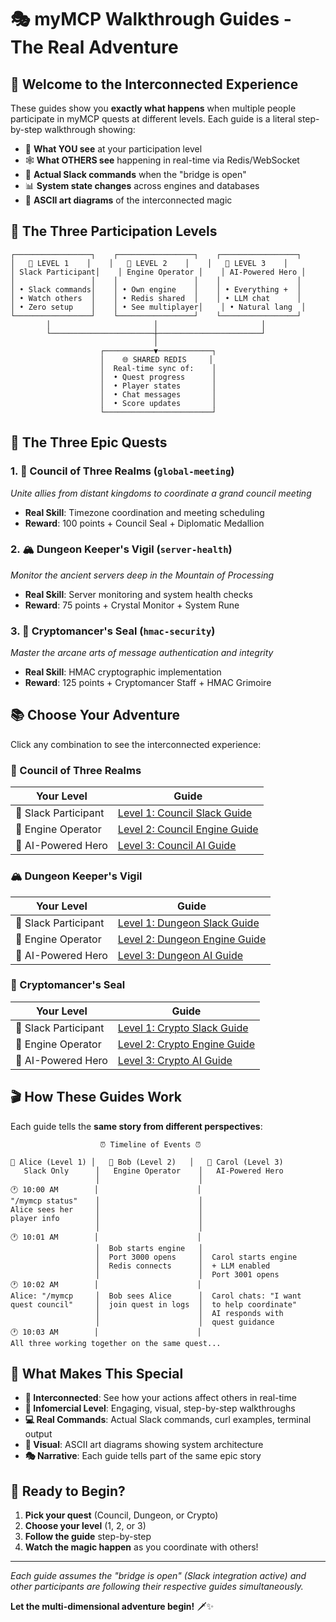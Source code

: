 # 🎭 myMCP Walkthrough Guides - The Real Adventure

## 🌟 **Welcome to the Interconnected Experience**

These guides show you **exactly what happens** when multiple people participate in myMCP quests at different levels. Each guide is a literal step-by-step walkthrough showing:

- 👀 **What YOU see** at your participation level
- 🕸️ **What OTHERS see** happening in real-time via Redis/WebSocket
- 💬 **Actual Slack commands** when the "bridge is open"
- 📊 **System state changes** across engines and databases
- 🎨 **ASCII art diagrams** of the interconnected magic

## 🎯 **The Three Participation Levels**

```ascii
┌─────────────────┐    ┌─────────────────┐    ┌─────────────────┐
│   🥉 LEVEL 1    │    │   🥈 LEVEL 2    │    │   🥇 LEVEL 3    │
│ Slack Participant│    │ Engine Operator │    │ AI-Powered Hero │
│                 │    │                 │    │                 │
│ • Slack commands│    │ • Own engine    │    │ • Everything +  │
│ • Watch others  │    │ • Redis shared  │    │ • LLM chat      │
│ • Zero setup    │    │ • See multiplayer│    │ • Natural lang  │
└─────────────────┘    └─────────────────┘    └─────────────────┘
        │                       │                       │
        └───────────────────────┼───────────────────────┘
                                │
                    ┌───────────▼────────────┐
                    │    🌐 SHARED REDIS     │
                    │  Real-time sync of:    │
                    │  • Quest progress      │
                    │  • Player states       │
                    │  • Chat messages       │
                    │  • Score updates       │
                    └────────────────────────┘
```

## 🏰 **The Three Epic Quests**

### 1. 🤝 **Council of Three Realms** (`global-meeting`)
*Unite allies from distant kingdoms to coordinate a grand council meeting*
- **Real Skill**: Timezone coordination and meeting scheduling
- **Reward**: 100 points + Council Seal + Diplomatic Medallion

### 2. 🏔️ **Dungeon Keeper's Vigil** (`server-health`) 
*Monitor the ancient servers deep in the Mountain of Processing*
- **Real Skill**: Server monitoring and system health checks
- **Reward**: 75 points + Crystal Monitor + System Rune

### 3. 🔮 **Cryptomancer's Seal** (`hmac-security`)
*Master the arcane arts of message authentication and integrity*
- **Real Skill**: HMAC cryptographic implementation
- **Reward**: 125 points + Cryptomancer Staff + HMAC Grimoire

## 📚 **Choose Your Adventure**

Click any combination to see the interconnected experience:

### 🤝 Council of Three Realms
| Your Level | Guide |
|------------|--------|
| 🥉 Slack Participant | [Level 1: Council Slack Guide](council-level1-slack.md) |
| 🥈 Engine Operator | [Level 2: Council Engine Guide](council-level2-engine.md) |
| 🥇 AI-Powered Hero | [Level 3: Council AI Guide](council-level3-ai.md) |

### 🏔️ Dungeon Keeper's Vigil  
| Your Level | Guide |
|------------|--------|
| 🥉 Slack Participant | [Level 1: Dungeon Slack Guide](dungeon-level1-slack.md) |
| 🥈 Engine Operator | [Level 2: Dungeon Engine Guide](dungeon-level2-engine.md) |
| 🥇 AI-Powered Hero | [Level 3: Dungeon AI Guide](dungeon-level3-ai.md) |

### 🔮 Cryptomancer's Seal
| Your Level | Guide |
|------------|--------|
| 🥉 Slack Participant | [Level 1: Crypto Slack Guide](crypto-level1-slack.md) |
| 🥈 Engine Operator | [Level 2: Crypto Engine Guide](crypto-level2-engine.md) |
| 🥇 AI-Powered Hero | [Level 3: Crypto AI Guide](crypto-level3-ai.md) |

## 🎬 **How These Guides Work**

Each guide tells the **same story from different perspectives**:

```ascii
                    ⏰ Timeline of Events ⏰
    
👤 Alice (Level 1) │   👤 Bob (Level 2)   │   👤 Carol (Level 3)
   Slack Only      │   Engine Operator    │   AI-Powered Hero
                   │                      │
🕐 10:00 AM        │                      │
"/mymcp status"    │                      │
Alice sees her     │                      │  
player info        │                      │
                   │                      │
🕐 10:01 AM        │                      │
                   │  Bob starts engine   │
                   │  Port 3000 opens     │  Carol starts engine
                   │  Redis connects      │  + LLM enabled
                   │                      │  Port 3001 opens
🕐 10:02 AM        │                      │
Alice: "/mymcp     │  Bob sees Alice      │  Carol chats: "I want
quest council"     │  join quest in logs  │  to help coordinate"
                   │                      │  AI responds with
                   │                      │  quest guidance
🕐 10:03 AM        │                      │
All three working together on the same quest...
```

## 🎯 **What Makes This Special**

- **🔗 Interconnected**: See how your actions affect others in real-time
- **🎪 Infomercial Level**: Engaging, visual, step-by-step walkthroughs  
- **💻 Real Commands**: Actual Slack commands, curl examples, terminal output
- **🎨 Visual**: ASCII art diagrams showing system architecture
- **🎭 Narrative**: Each guide tells part of the same epic story

## 🚀 **Ready to Begin?**

1. **Pick your quest** (Council, Dungeon, or Crypto)
2. **Choose your level** (1, 2, or 3) 
3. **Follow the guide** step-by-step
4. **Watch the magic happen** as you coordinate with others!

---

*Each guide assumes the "bridge is open" (Slack integration active) and other participants are following their respective guides simultaneously.*

**Let the multi-dimensional adventure begin!** 🗡️✨ 